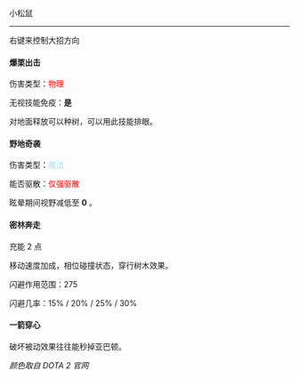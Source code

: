小松鼠

---

右键来控制大招方向

#### 爆栗出击

伤害类型：<font color=#ff0000>物理</font>

无视技能免疫：**是**

对地面释放可以种树，可以用此技能排眼。



#### 野地奇袭

伤害类型：<font color=#a3dcee>魔法</font>

能否驱散：<font color=#ff0000>仅强驱散</font>

眩晕期间视野减低至 **0** 。





#### 密林奔走

充能 2 点

移动速度加成，相位碰撞状态，穿行树木效果。

闪避作用范围：275

闪避几率：15% / 20% / 25% / 30%





#### 一箭穿心

破坏被动效果往往能秒掉亚巴顿。



*颜色取自 DOTA 2 官网*
